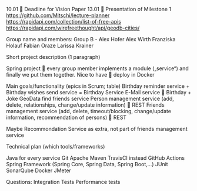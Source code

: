 10.01  Deadline for Vision Paper
13.01  Presentation of Milestone 1
https://github.com/Mitschi/lecture-planner 
https://rapidapi.com/collection/list-of-free-apis 
https://rapidapi.com/wirefreethought/api/geodb-cities/ 

Group name and members:
Group B - 
Alex Hofer
Alex Wirth
Franziska Holauf
Fabian Oraze
Larissa Krainer

Short project description (1 paragraph)

Spring project  every group member implements a module („service“) and finally we put them together.
Nice to have  deploy in Docker

Main goals/functionality (epics in Scrum; table)
Birthday reminder service + Birthday wishes send service = Birthday Service
E-Mail service  Birthday + Joke
GeoData find friends service
Person management service (add, delete, relationships, change/update information)  REST 
Friends management service (add, delete, timeout/blocking, change/update information, recommendation of persons)  REST

Maybe Recommondation Service as extra, not part of friends management service 


Technical plan (which tools/frameworks)

Java for every service
Git
Apache Maven 
TravisCI   instead GitHub Actions
Spring Framework (Spring Core, Spring Data, Spring Boot,…)
JUnit
SonarQube
Docker
JMeter

Questions:
Integration Tests
Performance tests

